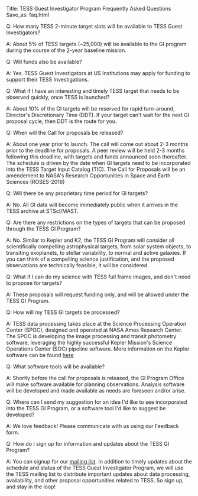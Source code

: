 Title: TESS Guest Investigator Program Frequently Asked Questions
Save_as: faq.html

Q: How many TESS 2-minute target slots will be available to TESS Guest Investigators?

A: About 5% of TESS targets (~25,000) will be available to the GI program during the course of the 2-year baseline mission.

Q: Will funds also be available?

A: Yes. TESS Guest Investigators at US Institutions may apply for funding to support their TESS Investigations.

Q: What if I have an interesting and timely TESS target that needs to be observed quickly, once TESS is launched?

A: About 10% of the GI targets will be reserved for rapid turn-around, Director's Discretionary Time (DDT). If your target can't wait for the next GI proposal cycle, then DDT is the route for you.

Q: When will the Call for proposals be released?

A: About one year prior to launch. The call will come out about 2-3 months prior to the deadline for proposals. A peer review will be held 2-3 months following this deadline, with targets and funds announced soon thereafter. The schedule is driven by the date when GI targets need to be incorporated into the TESS Target Input Catalog (TIC). The Call for Proposals will be an amendement to NASA's Research Opportunities in Space and Earth Sciences (ROSES-2016)

Q: Will there be any proprietary time period for GI targets?

A: No. All GI data will become immediately public when it arrives in the TESS archive at STScI/MAST.

Q: Are there any restrictions on the types of targets that can be proposed through the TESS GI Program?

A: No. Similar to Kepler and K2, the TESS GI Program will consider all scientifically compelling astrophysical targets, from solar system objects, to transiting exoplanets, to stellar variability, to normal and active galaxies. If you can think of a compelling science justification, and the proposed observations are technically feasible, it will be considered.

Q: What if I can do my science with TESS full frame images, and don't need to propose for targets?

A: These proposals will request funding only, and will be allowed under the TESS GI Program.

Q: How will my TESS GI targets be processed?

A: TESS data processing takes place at the Science Processing Operation Center (SPOC), designed and operated at NASA Ames Research Center. The SPOC is developing the image processing and transit photometry software, leveraging the highly successful Kepler Mission's Science Operations Center (SOC) pipeline software. More information on the Kepler software can be found [here](http://kepler.nasa.gov/science/ForScientists/papersAndDocumentation/SOCpapers)

Q: What software tools will be available?

A: Shortly before the call for proposals is released, the GI Program Office will make software available for planning observations. Analysis software will be developed and made available as needs are foreseen and/or arise.

Q: Where can I send my suggestion for an idea I'd like to see incorporated into the TESS GI Program, or a software tool I'd like to suggest be developed?

A: We love feedback! Please communicate with us using our Feedback form.

Q: How do I sign up for information and updates about the TESS GI Program?

A: You can signup for our [mailing list](https://lists.nasa.gov/mailman/listinfo/tessnews). In addition to timely updates about the schedule and status of the TESS Guest Investigator Program, we will use the TESS mailing list to distribute important updates about data processing, availability, and other proposal opportunities related to TESS. So sign up, and stay in the loop!
 
